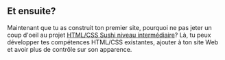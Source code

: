## Et ensuite?

Maintenant que tu as construit ton premier site, pourquoi ne pas jeter un coup d'oeil au projet [HTML/CSS Sushi niveau intermédiaire](https://projects.raspberrypi.org/en/projects/cd-intermediate-html-css-sushi/)? Là, tu peux développer tes compétences HTML/CSS existantes, ajouter à ton site Web et avoir plus de contrôle sur son apparence.